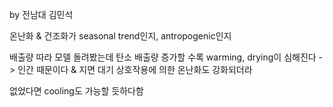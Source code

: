 by 전남대 김민석

온난화 & 건조화가 seasonal trend인지, antropogenic인지 

배출량 따라 모델 돌려봤는데 탄소 배출량 증가할 수록 warming, drying이 심해진다 -> 인간 때문이다
& 지면 대기 상호작용에 의한 온난화도 강화되더라 

없었다면 cooling도 가능할 듯하다함